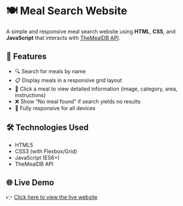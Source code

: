 # 🍽️ Meal Search Website

A simple and responsive meal search website using **HTML**, **CSS**, and **JavaScript** that interacts with [TheMealDB API](https://www.themealdb.com/).

## 🚀 Features

- 🔍 Search for meals by name  
- 📋 Display meals in a responsive grid layout  
- 🍱 Click a meal to view detailed information (image, category, area, instructions)  
- ❌ Show “No meal found” if search yields no results  
- 📱 Fully responsive for all devices  

## 🛠️ Technologies Used

- HTML5  
- CSS3 (with Flexbox/Grid)  
- JavaScript (ES6+)  
- TheMealDB API

## 🌐 Live Demo

👉 [Click here to view the live website](https://siavai.github.io/Meal-Search/)

